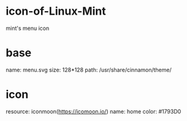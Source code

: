 icon-of-Linux-Mint
==================

mint's menu icon

# base
name: menu.svg
size: 128*128
path: /usr/share/cinnamon/theme/

# icon
resource: iconmoon(https://icomoon.io/)
name:     home
color:    #1793D0

